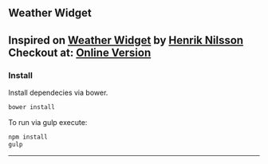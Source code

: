 ## Weather Widget
Inspired on [Weather Widget] by [Henrik Nilsson]
Checkout at: [Online Version]
---
### Install
Install dependecies via bower.
```sh
bower install
```
To run via gulp execute:
```sh
npm install
gulp
```
---
[Weather Widget]: <https://dribbble.com/shots/2140138-Day-010-Weather-Widget>
[Henrik Nilsson]: <https://dribbble.com/SimplyGreat>
[Online Version]: <http://favasconcelos.github.io/weather-widget> 

